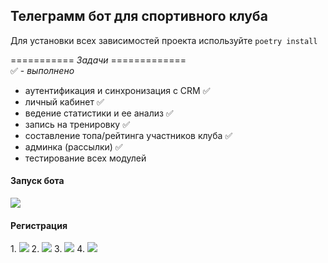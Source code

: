 <h2>Телеграмм бот для спортивного клуба</h2>

Для установки всех зависимостей проекта используйте ```poetry install```

=========== _Задачи_ =============\
✅ - _выполнено_

 - аутентификация и синхронизация с CRM ✅
 - личный кабинет ✅
 - ведение статистики и ее анализ ✅
 - запись на тренировку ✅
 - составление топа/рейтинга участников клуба ✅
-  админка (рассылки) ✅
 - тестирование всех модулей

<h4>Запуск бота</h4>
<img src=https://github.com/ivalukyan/sport-club-bot/assets/146388672/70bbfd8d-b965-4070-8fc3-7e5ef23ffa98>

<h4>Регистрация</h4>
1. <img src=https://github.com/ivalukyan/sport-club-bot/assets/146388672/17dde489-8b7d-4dcd-9b96-949d4b8fdc74>
2. <img src=https://github.com/ivalukyan/sport-club-bot/assets/146388672/340324fb-6cb9-4f7c-b426-d8088169a822>
3. <img src=https://github.com/ivalukyan/sport-club-bot/assets/146388672/2fd9d1f8-a989-4118-868b-c3f9b928d336>
4. <img src=https://github.com/ivalukyan/sport-club-bot/assets/146388672/0dc97512-a068-4e9b-99c6-d820dd23d136>



